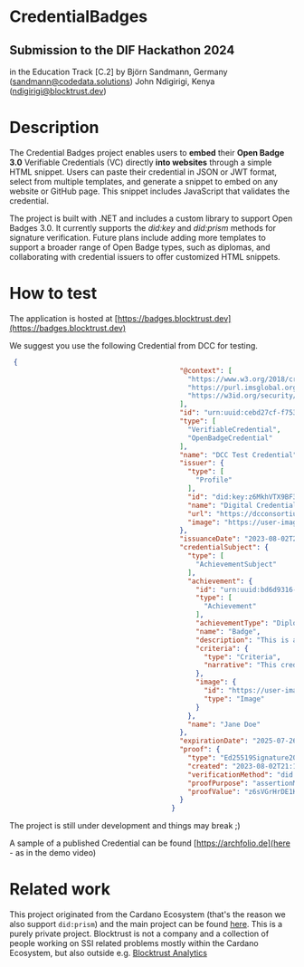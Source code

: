 # CredentialBadges
## Submission to the DIF Hackathon 2024
in the Education Track [C.2] by
Björn Sandmann, Germany (sandmann@codedata.solutions)
John Ndigirigi, Kenya (ndigirigi@blocktrust.dev)


# Description
The Credential Badges project enables users to **embed** their **Open Badge 3.0** Verifiable Credentials (VC) directly **into websites** through a simple HTML snippet. Users can paste their credential in JSON or JWT format, select from multiple templates, and generate a snippet to embed on any website or GitHub page. This snippet includes JavaScript that validates the credential.

The project is built with .NET and includes a custom library to support Open Badges 3.0. It currently supports the *did:key* and *did:prism* methods for signature verification. Future plans include adding more templates to support a broader range of Open Badge types, such as diplomas, and collaborating with credential issuers to offer customized HTML snippets.

# How to test
The application is hosted at [https://badges.blocktrust.dev](https://badges.blocktrust.dev)

We suggest you use the following Credential from DCC for testing.
```json
 {
                                          "@context": [
                                            "https://www.w3.org/2018/credentials/v1",
                                            "https://purl.imsglobal.org/spec/ob/v3p0/context-3.0.1.json",
                                            "https://w3id.org/security/suites/ed25519-2020/v1"
                                          ],
                                          "id": "urn:uuid:cebd27cf-f753-471d-bc2b-b728e51595f3",
                                          "type": [
                                            "VerifiableCredential",
                                            "OpenBadgeCredential"
                                          ],
                                          "name": "DCC Test Credential",
                                          "issuer": {
                                            "type": [
                                              "Profile"
                                            ],
                                            "id": "did:key:z6MkhVTX9BF3NGYX6cc7jWpbNnR7cAjH8LUffabZP8Qu4ysC",
                                            "name": "Digital Credentials Consortium Test Issuer",
                                            "url": "https://dcconsortium.org",
                                            "image": "https://user-images.githubusercontent.com/947005/133544904-29d6139d-2e7b-4fe2-b6e9-7d1022bb6a45.png"
                                          },
                                          "issuanceDate": "2023-08-02T21:19:28.154Z",
                                          "credentialSubject": {
                                            "type": [
                                              "AchievementSubject"
                                            ],
                                            "achievement": {
                                              "id": "urn:uuid:bd6d9316-f7ae-4073-a1e5-2f7f5bd22922",
                                              "type": [
                                                "Achievement"
                                              ],
                                              "achievementType": "Diploma",
                                              "name": "Badge",
                                              "description": "This is a sample credential issued by the Digital Credentials Consortium to demonstrate the functionality of Verifiable Credentials for wallets and verifiers.",
                                              "criteria": {
                                                "type": "Criteria",
                                                "narrative": "This credential was issued to a student that demonstrated proficiency in the Python programming language through activities performed in the course titled *Introduction to Python* offered by [Example Institute of Technology](https://exit.example.edu) from **February 17, 2023** to **June 12, 2023**. This is a credential with the following criteria:\n1. completed all homework assignments\n2. passed all exams\n3. completed final group project"
                                              },
                                              "image": {
                                                "id": "https://user-images.githubusercontent.com/752326/214947713-15826a3a-b5ac-4fba-8d4a-884b60cb7157.png",
                                                "type": "Image"
                                              }
                                            },
                                            "name": "Jane Doe"
                                          },
                                          "expirationDate": "2025-07-26T00:00:00.000Z",
                                          "proof": {
                                            "type": "Ed25519Signature2020",
                                            "created": "2023-08-02T21:19:28Z",
                                            "verificationMethod": "did:key:z6MkhVTX9BF3NGYX6cc7jWpbNnR7cAjH8LUffabZP8Qu4ysC#z6MkhVTX9BF3NGYX6cc7jWpbNnR7cAjH8LUffabZP8Qu4ysC",
                                            "proofPurpose": "assertionMethod",
                                            "proofValue": "z6sVGrHrDE1K8TLSV8qK87GZEpNHH1S3TTi9KhKyKiXCDPtxT2Y2Hs5xX5ZK3McwhHGoGUdoG9tu9vJsLxMDazVC"
                                          }
                                        }
```
The project is still under development and things may break ;)

A sample of a published Credential can be found [https://archfolio.de](here - as in the demo video)

# Related work
This project originated from the Cardano Ecosystem (that's the reason we also support `did:prism`) and the main project can be found [here](https://github.com/bsandmann/blocktrust.CredentialBadges).
This is a purely private project. Blocktrust is not a company and a collection of people working on SSI related problems mostly within the Cardano Ecosystem, but also outside e.g. [Blocktrust Analytics](https://analytics.blocktrust.dev)





